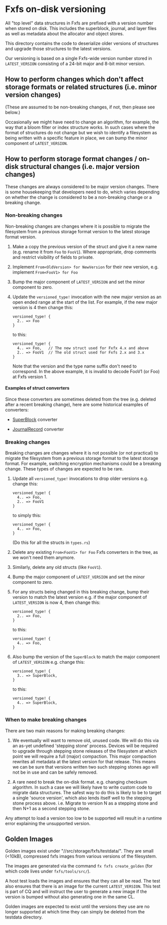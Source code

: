 # Fxfs on-disk versioning

All "top level" data structures in Fxfs are prefixed with a version number when
stored on disk. This includes the superblock, journal, and layer files as well
as metadata about the allocator and object stores.

This directory contains the code to deserialize older versions of structures and
upgrade those structures to the latest versions.

Our versioning is based on a single Fxfs-wide version number stored in
`LATEST_VERSION` consisting of a 24-bit major and 8-bit minor version.

## How to perform changes which don't affect storage formats or related structures (i.e. minor version changes)

(These are assumed to be non-breaking changes, if not, then please see below.)

Occasionally we might have need to change an algorithm, for example, the way
that a bloom filter or index structure works. In such cases where the format of
structures do not change but we wish to identify a filesystem as being written
with a specific feature in place, we can bump the minor component of
`LATEST_VERSION`.

## How to perform storage format changes / on-disk structural changes (i.e. major version changes)

These changes are always considered to be major version changes. There is some
housekeeping that developers need to do, which varies depending on whether the
change is considered to be a non-breaking change or a breaking change.

### Non-breaking changes

Non-breaking changes are changes where it is possible to migrate the filesystem
from a previous storage format version to the latest storage format version.

1. Make a copy the previous version of the struct and give it a new name
   (e.g. rename it from `Foo` to `FooV1`). Where appropriate, drop comments and
   restrict visibility of fields to private.
2. Implement `From<OldVersion> for NewVersion` for their new version, e.g.
   implement `From<FooV1> for Foo`
3. Bump the major component of `LATEST_VERSION` and set the minor component to zero.
4. Update the `versioned_type!` invocation with the new major version as an open ended range
   at the start of the list. For example, if the new major version is 4 then change this:

   ```
   versioned_type! {
     2.. => Foo
   }
   ```

   to this:

   ```
   versioned_type! {
     4.. => Foo,   // The new struct used for Fxfx 4.x and above
     2.. => FooV1  // The old struct used for Fxfs 2.x and 3.x
   }
   ```

   Note that the version and the type name suffix don't need to correspond. In
   the above example, it is invalid to decode FooV1 (or Foo) at Fxfs version 1.

#### Examples of struct converters

Since these converters are sometimes deleted from the tree (e.g. deleted after a
recent breaking change), here are some historical examples of converters:

*  [SuperBlock](https://osscs.corp.google.com/fuchsia/fuchsia/+/a25f54b46ae210a7f78a2809ad744274ba89fd6e:src/storage/fxfs/src/object_store/journal/super_block.rs;dlc=6d3abc59e3a434d717bad94201eeb80dace7266e) converter

*  [JournalRecord](https://fuchsia-review.googlesource.com/c/fuchsia/+/667484/3/src/storage/fxfs/src/object_store/journal.rs#132) converter

### Breaking changes

Breaking changes are changes where it is not possible (or not practical) to migrate
the filesystem from a previous storage format to the latest storage format. For example,
switching encryption mechanisms could be a breaking change. These types of changes are
expected to be rare.

1. Update all `versioned_type!` invocations to drop older versions e.g. change this:

   ```
   versioned_type! {
     4.. => Foo,
     2.. => FooV1
   }
   ```

   to simply this:

   ```
   versioned_type! {
     4.. => Foo,
   }
   ```

   (Do this for all the structs in `types.rs`)
2. Delete any existing `From<FooV1> for Foo` Fxfs converters in the tree, as we
   won't need them anymore.
3. Similarly, delete any old structs (like `FooV1`).
4. Bump the major component of `LATEST_VERSION` and set the minor component to zero.
5. For any structs being changed in this breaking change, bump their version to
   match the latest version e.g. if the major component of `LATEST_VERSION` is now 4,
   then change this:

   ```
   versioned_type! {
     2.. => Foo,
   }
   ```

   to this:

   ```
   versioned_type! {
     4.. => Foo,
   }
   ```
5. Also bump the version of the `SuperBlock` to match the major component of
   `LATEST_VERSION` e.g. change this:

   ```
   versioned_type! {
     3.. => SuperBlock,
   }
   ```

   to this:

   ```
   versioned_type! {
     4.. => SuperBlock,
   }
   ```

### When to make breaking changes

There are two main reasons for making breaking changes:

1. We eventually will want to remove old, unused code. We will do this
   via an as-yet undefined 'stepping stone' process. Devices will be required to
   upgrade through stepping stone releases of the filesystem at which point we will
   require a full (major) compaction. This major compaction rewrites all metadata
   at the latest version for that release. This means we can be sure that versions
   written two such stepping stones ago will not be in use and can be safely removed.

2. A rare need to break the on-disk format. e.g. changing checksum algorithm.
   In such a case we will likely have to write custom code to migrate data
   structures. The safest way to do this is likely to be to target a single
   'source version', which also lends itself well to the stepping stone process
   above. i.e. Migrate to version N as a stepping stone and then N+1 as a second
   stepping stone.

Any attempt to load a version too low to be supported will result in a runtime error
explaining the unsupported version.

## Golden Images

Golden images exist under "//src/storage/fxfs/testdata/".
They are small (<10kB), compressed fxfs images from various versions of the filesystem.

The images are generated via the command `fx fxfs create_golden` (for which code
lives under `fxfs/tools/src/`).

A host test loads the images and ensures that they can all be read.
The test also ensures that there is an image for the current `LATEST_VERSION`.
This test is part of CQ and will instruct the user to generate a new image if
the version is bumped without also generating one in the same CL.

Golden images are expected to exist until the versions they use are no longer
supported at which time they can simply be deleted from the testdata directory.
